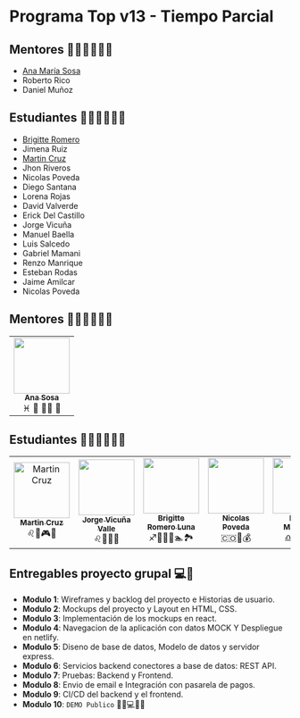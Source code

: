 # Programa Top v13 - Tiempo Parcial

## Mentores 👩🏻‍🏫👨🏼‍🏫

- [Ana María Sosa](profiles/ana-sosa.md)
- Roberto Rico
- Daniel Muñoz

## Estudiantes 👩🏻‍💻🧑🏼‍💻

- [Brigitte Romero](profiles/brigitte-romero.md)
- Jimena Ruiz
- [Martin Cruz](profiles/martin-cruz.md)
- Jhon Riveros
- Nicolas Poveda
- Diego Santana
- Lorena Rojas
- David Valverde
- Erick Del Castillo
- Jorge Vicuña
- Manuel Baella
- Luis Salcedo
- Gabriel Mamani
- Renzo Manrique
- Esteban Rodas
- Jaime Amilcar
- Nicolas Poveda

## Mentores 👩🏻‍🏫👨🏼‍🏫

<table>
  <tr>
    <td align="center">
      <a href="profiles/ana-sosa.md">
        <img src="https://avatars.githubusercontent.com/u/2703269?v=4&s=100" width="100px;" alt=""/>
        <br />
        <sub><b>Ana Sosa</b></sub>
      </a>
      <br />
      <span>♓ 🍔 🏋️‍♀️ 🍿</span>
    </td>
  <tr/>
</table>

## Estudiantes 👩🏻‍🏫👨🏼‍🏫

<table>
  <tr>
    <td align="center">
      <a href="profiles/martin-cruz.md">
        <img src="https://avatars.githubusercontent.com/u/4636996?v=4" width="100px;" alt="Martin Cruz"/>
        <br />
        <sub><b>Martin Cruz</b></sub>
      </a>
      <br />
      <span>♌🍐🎮🎸</span>
    </td>
      <td align="center">
      <a href="profiles/jorge-vicuna.md">
        <img src="https://jorge-vicuna.gitlab.io/jorge-vicuna/static/media/avatar.272f0e79.jpg" width="100px;" alt=""/>
        <br />
        <sub><b>Jorge Vicuña Valle</b></sub>
      </a>
      <br />
      <span>♌🍗🎸🏀</span>
    </td>
      <td align="center">
      <a href="profiles/brigitte-romero.md">
        <img src="https://avatars.githubusercontent.com/u/68497100?v=4" width="100px;" alt=""/>
        <br />
        <sub><b>Brigitte Romero Luna</b></sub>
      </a>
      <br />
      <span>♐👩‍🔬🍷🏊🏞</span>
    </td>
    <td align="center">
      <a href="profiles/nicolaspovedas.md">
        <img src="https://avatars.githubusercontent.com/u/22968636?v=4" width="100px;" alt=""/>
        <br />
        <sub><b>Nicolas Poveda</b></sub>
      </a>
      <br />
      <span>🇨🇴🧠💰</span>
    </td>
    <td align="center">
      <a href="profiles/renzo-manrique.md">
        <img src="https://avatars.githubusercontent.com/u/56410444?v=4" width="100px;" alt=""/>
        <br />
        <sub><b>Renzo Manrique</b></sub>
      </a>
      <br />
      <span>♎🍔🎮📽</span>
    </td>
    <td align="center">
      <a href="">
        <img src="https://www.pngitem.com/pimgs/m/421-4212617_person-placeholder-image-transparent-hd-png-download.png" width="100px;" alt=""/>
        <br />
        <sub><b>John Doe</b></sub>
      </a>
      <br />
      <span>💻 💻 💻</span>
    </td>
    <td align="center">
      <a href="">
        <img src="https://www.pngitem.com/pimgs/m/421-4212617_person-placeholder-image-transparent-hd-png-download.png" width="100px;" alt=""/>
        <br />
        <sub><b>Jane Doe</b></sub>
      </a>
      <br />
      <span>💻 💻 💻</span>
    </td>
    <td align="center">
      <a href="profiles/david-valverde.md">
        <img src="https://avatars.githubusercontent.com/u/93108717?s=100" width="100px;" alt=""/>
        <br />
        <sub><b>David Valverde</b></sub>
      </a>
      <br />
      <span>♑🍔🎮📚</span>
    </td>
  <tr/>
</table>

## Entregables proyecto grupal 💻🤝

- **Modulo 1**: Wireframes y backlog del proyecto e Historias de usuario.
- **Modulo 2**: Mockups del proyecto y Layout en HTML, CSS.
- **Modulo 3**: Implementación de los mockups en react.
- **Modulo 4**: Navegacion de la aplicación con datos MOCK Y Despliegue en netlify.
- **Modulo 5**: Diseno de base de datos, Modelo de datos y servidor express.
- **Modulo 6**: Servicios backend conectores a base de datos: REST API.
- **Modulo 7**: Pruebas: Backend y Frontend.
- **Modulo 8**: Envio de email e Integración con pasarela de pagos.
- **Modulo 9**: CI/CD del backend y el frontend.
- **Modulo 10**: `DEMO Publico` 🎊🎉💻🎊🎉
